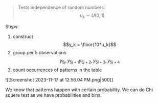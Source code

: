 >Tests independence of random numbers: $$u_k \sim U(0,1)$$

Steps:
1. construct $$y_k = \floor{10*u_k}$$
2. group per 5 observations $$y_{5j},y_{5j+1}y_{5j+2},y_{5j+3},y_{5j+4}$$
3. count occurrences of patterns in the table

![[Screenshot 2023-11-17 at 12.56.04 PM.png|500]]

We know that patterns happen with certain probability. We can do Chi squere test as we have probabilities and bins.